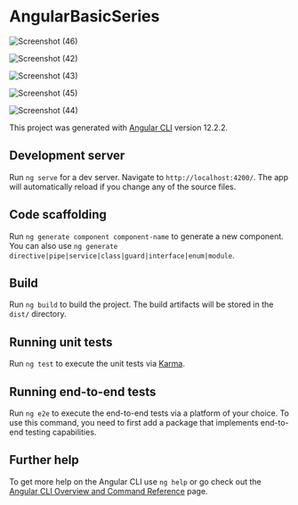 # AngularBasicSeries


![Screenshot (46)](https://user-images.githubusercontent.com/49970548/129994755-6ef43309-6f35-4ec9-80a1-18a4a95ae8bd.png)

![Screenshot (42)](https://user-images.githubusercontent.com/49970548/129994563-705e24c3-efcd-412f-8f42-fba682fff81d.png)

![Screenshot (43)](https://user-images.githubusercontent.com/49970548/129994579-5280d31a-612e-42f7-bafc-e75cbe4e6720.png)



![Screenshot (45)](https://user-images.githubusercontent.com/49970548/129994626-0b45b82c-5abc-4866-b3cb-f9c6ba7638f5.png)


![Screenshot (44)](https://user-images.githubusercontent.com/49970548/129994633-924d49bb-843a-4f2b-90ca-acc2f1f2bd5c.png)


This project was generated with [Angular CLI](https://github.com/angular/angular-cli) version 12.2.2.

## Development server

Run `ng serve` for a dev server. Navigate to `http://localhost:4200/`. The app will automatically reload if you change any of the source files.

## Code scaffolding

Run `ng generate component component-name` to generate a new component. You can also use `ng generate directive|pipe|service|class|guard|interface|enum|module`.

## Build

Run `ng build` to build the project. The build artifacts will be stored in the `dist/` directory.

## Running unit tests

Run `ng test` to execute the unit tests via [Karma](https://karma-runner.github.io).

## Running end-to-end tests

Run `ng e2e` to execute the end-to-end tests via a platform of your choice. To use this command, you need to first add a package that implements end-to-end testing capabilities.

## Further help

To get more help on the Angular CLI use `ng help` or go check out the [Angular CLI Overview and Command Reference](https://angular.io/cli) page.
